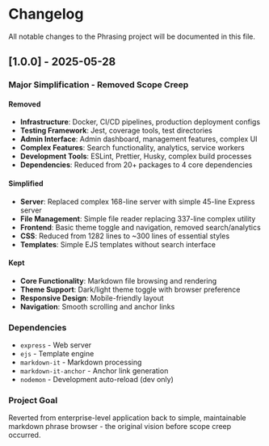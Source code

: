 # Changelog

All notable changes to the Phrasing project will be documented in this file.

## [1.0.0] - 2025-05-28

### Major Simplification - Removed Scope Creep

#### Removed
- **Infrastructure**: Docker, CI/CD pipelines, production deployment configs
- **Testing Framework**: Jest, coverage tools, test directories
- **Admin Interface**: Admin dashboard, management features, complex UI
- **Complex Features**: Search functionality, analytics, service workers
- **Development Tools**: ESLint, Prettier, Husky, complex build processes
- **Dependencies**: Reduced from 20+ packages to 4 core dependencies

#### Simplified
- **Server**: Replaced complex 168-line server with simple 45-line Express server
- **File Management**: Simple file reader replacing 337-line complex utility
- **Frontend**: Basic theme toggle and navigation, removed search/analytics
- **CSS**: Reduced from 1282 lines to ~300 lines of essential styles
- **Templates**: Simple EJS templates without search interface

#### Kept
- **Core Functionality**: Markdown file browsing and rendering
- **Theme Support**: Dark/light theme toggle with browser preference
- **Responsive Design**: Mobile-friendly layout
- **Navigation**: Smooth scrolling and anchor links

### Dependencies
- `express` - Web server
- `ejs` - Template engine
- `markdown-it` - Markdown processing 
- `markdown-it-anchor` - Anchor link generation
- `nodemon` - Development auto-reload (dev only)

### Project Goal
Reverted from enterprise-level application back to simple, maintainable markdown phrase browser - the original vision before scope creep occurred.
